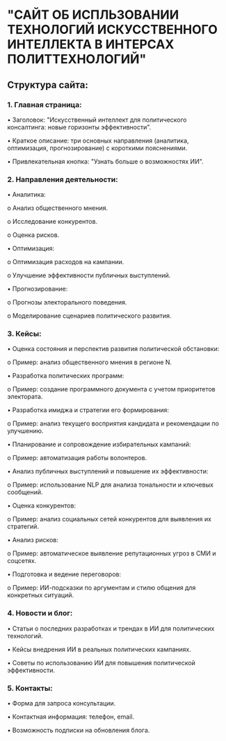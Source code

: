 # "САЙТ ОБ ИСПЛЬЗОВАНИИ ТЕХНОЛОГИЙ ИСКУССТВЕННОГО ИНТЕЛЛЕКТА В ИНТЕРСАХ ПОЛИТТЕХНОЛОГИЙ"
## Структура сайта:
### 1. Главная страница:
•	Заголовок: "Искусственный интеллект для политического консалтинга: новые горизонты эффективности".

•	Краткое описание: три основных направления (аналитика, оптимизация, прогнозирование) с короткими пояснениями.

•	Привлекательная кнопка: "Узнать больше о возможностях ИИ".

### 2. Направления деятельности:
•	Аналитика:

o	Анализ общественного мнения.

o	Исследование конкурентов.

o	Оценка рисков.

•	Оптимизация:

o	Оптимизация расходов на кампании.

o	Улучшение эффективности публичных выступлений.

•	Прогнозирование:

o	Прогнозы электорального поведения.

o	Моделирование сценариев политического развития.

### 3. Кейсы:
•	Оценка состояния и перспектив развития политической обстановки:

o	Пример: анализ общественного мнения в регионе N.

•	Разработка политических программ:

o	Пример: создание программного документа с учетом приоритетов электората.

•	Разработка имиджа и стратегии его формирования:

o	Пример: анализ текущего восприятия кандидата и рекомендации по улучшению.

•	Планирование и сопровождение избирательных кампаний:

o	Пример: автоматизация работы волонтеров.

•	Анализ публичных выступлений и повышение их эффективности:

o	Пример: использование NLP для анализа тональности и ключевых сообщений.

•	Оценка конкурентов:

o	Пример: анализ социальных сетей конкурентов для выявления их стратегий.

•	Анализ рисков:

o	Пример: автоматическое выявление репутационных угроз в СМИ и соцсетях.

•	Подготовка и ведение переговоров:

o	Пример: ИИ-подсказки по аргументам и стилю общения для конкретных ситуаций.

### 4. Новости и блог:
•	Статьи о последних разработках и трендах в ИИ для политических технологий.

•	Кейсы внедрения ИИ в реальных политических кампаниях.

•	Советы по использованию ИИ для повышения политической эффективности.

### 5. Контакты:
•	Форма для запроса консультации.

•	Контактная информация: телефон, email.

•	Возможность подписки на обновления блога.


